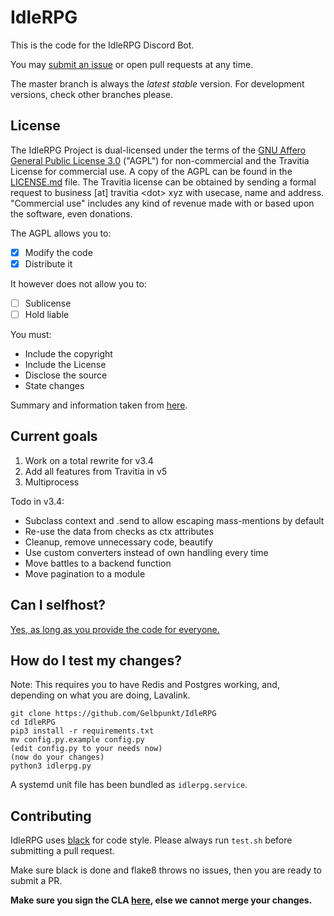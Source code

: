 # IdleRPG

This is the code for the IdleRPG Discord Bot.

You may [submit an issue](https://github.com/Gelbpunkt/IdleRPG/issues) or open pull requests at any time.

The master branch is always the *latest stable* version. For development versions, check other branches please.

## License

The IdleRPG Project is dual-licensed under the terms of the [GNU Affero General Public License 3.0](https://github.com/Gelbpunkt/IdleRPG/blob/v3.4-dev/LICENSE.md) ("AGPL") for non-commercial and the Travitia License for commercial use. A copy of the AGPL can be found in the [LICENSE.md](https://github.com/Gelbpunkt/IdleRPG/blob/v3.4-dev/LICENSE.md) file. The Travitia license can be obtained by sending a formal request to business [at] travitia \<dot\> xyz with usecase, name and address. "Commercial use" includes any kind of revenue made with or based upon the software, even donations.

The AGPL allows you to:
- [x] Modify the code
- [x] Distribute it

It however does not allow you to:
- [ ] Sublicense
- [ ] Hold liable

You must:
- Include the copyright
- Include the License
- Disclose the source
- State changes

Summary and information taken from [here](https://tldrlegal.com/license/gnu-affero-general-public-license-v3-(agpl-3.0)).

## Current goals

1. Work on a total rewrite for v3.4
2. Add all features from Travitia in v5
3. Multiprocess

Todo in v3.4:

- Subclass context and .send to allow escaping mass-mentions by default
- Re-use the data from checks as ctx attributes
- Cleanup, remove unnecessary code, beautify
- Use custom converters instead of own handling every time
- Move battles to a backend function
- Move pagination to a module

## Can I selfhost?

[Yes, as long as you provide the code for everyone.](https://github.com/Gelbpunkt/IdleRPG/blob/v3.4-dev/LICENSE.md#13-remote-network-interaction-use-with-the-gnu-general-public-license)

## How do I test my changes?

Note: This requires you to have Redis and Postgres working, and, depending on what you are doing, Lavalink.

```
git clone https://github.com/Gelbpunkt/IdleRPG
cd IdleRPG
pip3 install -r requirements.txt
mv config.py.example config.py
(edit config.py to your needs now)
(now do your changes)
python3 idlerpg.py
```

A systemd unit file has been bundled as `idlerpg.service`.

## Contributing

IdleRPG uses [black](https://github.com/ambv/black) for code style. Please always run `test.sh` before submitting a pull request.

Make sure black is done and flake8 throws no issues, then you are ready to submit a PR.

**Make sure you sign the CLA [here](https://cla-assistant.io/Gelbpunkt/IdleRPG), else we cannot merge your changes.**
